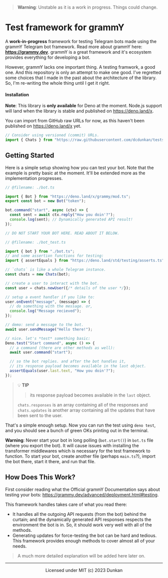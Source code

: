 > **Warning**: Unstable as it is a work in progress. Things could change.

# Test framework for grammY

A **work-in-progress** framework for testing Telegram bots made using the grammY
Telegram bot framework. Read more about grammY here: **<https://grammy.dev>**. grammY is a great framework and it's ecosystem provides everything for developing a bot.

However, grammY lacks one important thing. A testing framwork, a good one. And this repository is only an
attempt to make one good. I've regretted some choices that I made in the past about the architecture of the library. So, I'm re-writing the whole thing until I get it right.

#### Installation

**Note**: This library is **only available** for Deno at the moment. Node.js support will land when the library is stable and published on <https://deno.land/x>.

You can import from GitHub raw URLs for now,
as this haven't been published on <https://deno.land/x> yet.

```ts
// Consider using versioned (commit) URLs.
import { Chats } from "https://raw.githubusercontent.com/dcdunkan/tests/refine-2/mod.ts";
```

## Getting Started

Here is a simple setup showing how you can test your bot. Note that the example is pretty basic at the moment. It'll be extended more as the implementation progresses.

```ts
// @filename: ./bot.ts

import { Bot } from "https://deno.land/x/grammy/mod.ts";
export const bot = new Bot("token");

bot.command("start", async (ctx) => {
  const sent = await ctx.reply("How you doin'?");
  console.log(sent); // Dynamically generated API result!
});

// DO NOT START YOUR BOT HERE. READ ABOUT IT BELOW.
```

```ts
// @filename: ./bot_test.ts

import { bot } from "./bot.ts";
// and some assertion functions for testing:
import { assertEquals } from "https://deno.land/std/testing/asserts.ts";

// `chats` is like a whole Telegram instance.
const chats = new Chats(bot);

// create a user to interact with the bot.
const user = chats.newUser({/* details of the user */});

// setup a event handler if you like to:
user.onEvent("message", (message) => {
  // do something with the message. or,
  console.log("Message recieved");
});

// demo: send a message to the bot.
await user.sendMessage("Hello there!");

// nice. let's *test* something basic:
Deno.test("Start command", async () => {
  // a command (there are other methods as well):
  await user.command("start");

  // so the bot replies. and after the bot handles it,
  // its response payload becomes available in the last object.
  assertEquals(user.last.text, "How you doin'?");
});
```

> :bulb: **TIP**
>
> > its response payload becomes available in the `last` object.
>
> `chats.responses` is an array containing all of the responses and `chats.updates` is another array containing all the
> updates that have been sent to the user.

That's a simple enough setup. Now you can run the test using `deno test`, and you should see a
bunch of green OKs printing out in the terminal.

**Warning**: Never start your bot in long polling (`bot.start()`) in `bot.ts` file (where you export the bot). It will cause issues with
installing the transformer middlewares which is necessary for the test framework
to function. To start your bot, create another file (perhaps `main.ts`?), import the bot there, start it there, and run that file.

## How Does This Work?

First consider reading what the Official grammY Documentation says about testing your bots: <https://grammy.dev/advanced/deployment.html#testing>.

This framework handles takes care of what you read there:

- It handles all the outgoing API requests (from the bot) behind the curtain; and the dynamically generated API responses respects the environment the bot is in. So, it should work very well with all of the methods.
- Generating updates for force-testing the bot can be hard and tedious. This framework provides enough methods to cover almost all of your needs.

> A much more detailed explanation will be added here later on.

---

<div align="center">

Licensed under MIT (c) 2023 Dunkan

</div>
